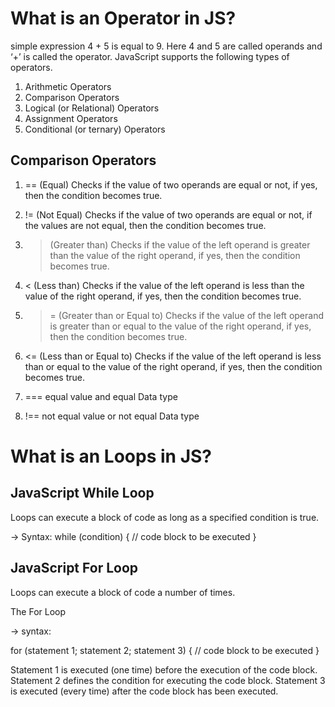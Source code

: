
# What is an Operator in JS?

simple expression 4 + 5 is equal to 9. Here 4 and 5 are called operands and ‘+’ is called the operator.
JavaScript supports the following types of operators.

1. Arithmetic Operators
2. Comparison Operators
3. Logical (or Relational) Operators
4. Assignment Operators
5. Conditional (or ternary) Operators

## Comparison Operators
1. == (Equal)
Checks if the value of two operands are equal or not, if yes, then the condition becomes true.

2. != (Not Equal)
Checks if the value of two operands are equal or not, if the values are not equal, then the condition becomes true.

3. > (Greater than)
Checks if the value of the left operand is greater than the value of the right operand, if yes, then the condition becomes true.

4. < (Less than)
Checks if the value of the left operand is less than the value of the right operand, if yes, then the condition becomes true.

5. >= (Greater than or Equal to)
Checks if the value of the left operand is greater than or equal to the value of the right operand, if yes, then the condition becomes true.

6. <= (Less than or Equal to)
Checks if the value of the left operand is less than or equal to the value of the right operand, if yes, then the condition becomes true.

7. ===	equal value and equal Data type

8. !==	not equal value or not equal Data type

# What is an Loops in JS?
## JavaScript While Loop
Loops can execute a block of code as long as a specified condition is true.

-> Syntax:
while (condition) {
  // code block to be executed
}

## JavaScript For Loop
Loops can execute a block of code a number of times.

The For Loop

-> syntax:

for (statement 1; statement 2; statement 3) {
  // code block to be executed
}

Statement 1 is executed (one time) before the execution of the code block.
Statement 2 defines the condition for executing the code block.
Statement 3 is executed (every time) after the code block has been executed.


